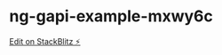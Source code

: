 # ng-gapi-example-mxwy6c

[Edit on StackBlitz ⚡️](https://stackblitz.com/edit/ng-gapi-example-mxwy6c)